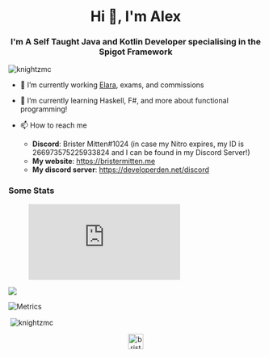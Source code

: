 <h1 align="center">Hi 👋, I'm Alex</h1>
<h3 align="center">I'm A Self Taught Java and Kotlin Developer specialising in the Spigot Framework</h3>

<p align="left"> <img src="https://komarev.com/ghpvc/?username=knightzmc" alt="knightzmc" /> </p>

- 🔭 I’m currently working [Elara](https://github.com/ElaraLang/elara-rewrite), exams, and commissions

- 🌱 I’m currently learning Haskell, F#, and more about functional programming!

- 📫 How to reach me
  * **Discord**: Brister Mitten#1024 (in case my Nitro expires, my ID is 266973575225933824 and I can be found in my Discord Server!)
  * **My website**: https://bristermitten.me
  * **My discord server**: https://developerden.net/discord

<h3> Some Stats </h3>
<figure><embed src="https://wakatime.com/share/@511a2cb2-7c10-49fe-b4c4-ac360bc625ee/987a3ff8-8a29-4cc1-8a1c-0bbf1c460a4a.svg"></embed></figure>

<img src="https://github-profile-trophy.vercel.app/?username=knightzmc&theme=onedark" />

![Metrics](https://metrics.lecoq.io/knightzmc?template=classic&activity=1&languages=1&followup=1&isocalendar=1&activity.limit=5&activity.days=14&activity.filter=all&isocalendar.duration=full-year&languages.colors=github&languages.threshold=0%25&config.timezone=Europe%2FLondon&config.animated=true)

<p>&nbsp;<img align="center" src="https://github-readme-stats.vercel.app/api?username=knightzmc&show_icons=true&theme=onedark" alt="knightzmc" /></p>

<p align="center">
<a href="https://twitter.com/bristermitten" target="blank"><img align="center" src="https://cdn.jsdelivr.net/npm/simple-icons@3.0.1/icons/twitter.svg" alt="bristermitten" height="30" width="30" /></a>
</p>
